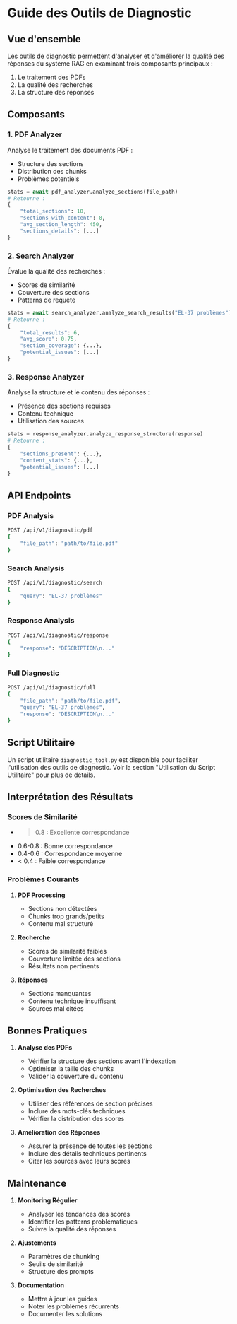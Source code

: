 # Guide des Outils de Diagnostic

## Vue d'ensemble

Les outils de diagnostic permettent d'analyser et d'améliorer la qualité des réponses du système RAG en examinant trois composants principaux :
1. Le traitement des PDFs
2. La qualité des recherches
3. La structure des réponses

## Composants

### 1. PDF Analyzer
Analyse le traitement des documents PDF :
- Structure des sections
- Distribution des chunks
- Problèmes potentiels

```python
stats = await pdf_analyzer.analyze_sections(file_path)
# Retourne :
{
    "total_sections": 10,
    "sections_with_content": 8,
    "avg_section_length": 450,
    "sections_details": [...]
}
```

### 2. Search Analyzer
Évalue la qualité des recherches :
- Scores de similarité
- Couverture des sections
- Patterns de requête

```python
stats = await search_analyzer.analyze_search_results("EL-37 problèmes")
# Retourne :
{
    "total_results": 6,
    "avg_score": 0.75,
    "section_coverage": {...},
    "potential_issues": [...]
}
```

### 3. Response Analyzer
Analyse la structure et le contenu des réponses :
- Présence des sections requises
- Contenu technique
- Utilisation des sources

```python
stats = response_analyzer.analyze_response_structure(response)
# Retourne :
{
    "sections_present": {...},
    "content_stats": {...},
    "potential_issues": [...]
}
```

## API Endpoints

### PDF Analysis
```bash
POST /api/v1/diagnostic/pdf
{
    "file_path": "path/to/file.pdf"
}
```

### Search Analysis
```bash
POST /api/v1/diagnostic/search
{
    "query": "EL-37 problèmes"
}
```

### Response Analysis
```bash
POST /api/v1/diagnostic/response
{
    "response": "DESCRIPTION\n..."
}
```

### Full Diagnostic
```bash
POST /api/v1/diagnostic/full
{
    "file_path": "path/to/file.pdf",
    "query": "EL-37 problèmes",
    "response": "DESCRIPTION\n..."
}
```

## Script Utilitaire

Un script utilitaire `diagnostic_tool.py` est disponible pour faciliter l'utilisation des outils de diagnostic. Voir la section "Utilisation du Script Utilitaire" pour plus de détails.

## Interprétation des Résultats

### Scores de Similarité
- > 0.8 : Excellente correspondance
- 0.6-0.8 : Bonne correspondance
- 0.4-0.6 : Correspondance moyenne
- < 0.4 : Faible correspondance

### Problèmes Courants

1. **PDF Processing**
   - Sections non détectées
   - Chunks trop grands/petits
   - Contenu mal structuré

2. **Recherche**
   - Scores de similarité faibles
   - Couverture limitée des sections
   - Résultats non pertinents

3. **Réponses**
   - Sections manquantes
   - Contenu technique insuffisant
   - Sources mal citées

## Bonnes Pratiques

1. **Analyse des PDFs**
   - Vérifier la structure des sections avant l'indexation
   - Optimiser la taille des chunks
   - Valider la couverture du contenu

2. **Optimisation des Recherches**
   - Utiliser des références de section précises
   - Inclure des mots-clés techniques
   - Vérifier la distribution des scores

3. **Amélioration des Réponses**
   - Assurer la présence de toutes les sections
   - Inclure des détails techniques pertinents
   - Citer les sources avec leurs scores

## Maintenance

1. **Monitoring Régulier**
   - Analyser les tendances des scores
   - Identifier les patterns problématiques
   - Suivre la qualité des réponses

2. **Ajustements**
   - Paramètres de chunking
   - Seuils de similarité
   - Structure des prompts

3. **Documentation**
   - Mettre à jour les guides
   - Noter les problèmes récurrents
   - Documenter les solutions
